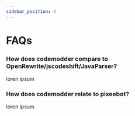 ```yaml
---
sidebar_position: 4
---
```


# FAQs

### How does codemodder compare to OpenRewrite/jscodeshift/JavaParser?

loren ipsum

### How does codemodder relate to pixeebot?

loren ipsum